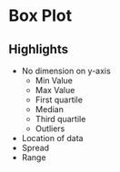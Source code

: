 # Box Plot

## Highlights

* No dimension on y-axis
    + Min Value
    + Max  Value
    + First quartile
    + Median
    + Third quartile
    + Outliers
* Location of data
* Spread
* Range